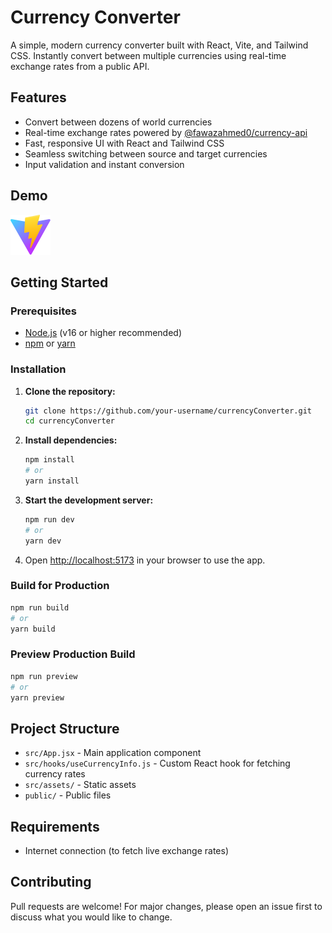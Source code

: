 # Currency Converter

A simple, modern currency converter built with React, Vite, and Tailwind CSS. Instantly convert between multiple currencies using real-time exchange rates from a public API.

## Features

- Convert between dozens of world currencies
- Real-time exchange rates powered by [@fawazahmed0/currency-api](https://github.com/fawazahmed0/currency-api)
- Fast, responsive UI with React and Tailwind CSS
- Seamless switching between source and target currencies
- Input validation and instant conversion

## Demo

![Currency Converter Screenshot](public/vite.svg)

## Getting Started

### Prerequisites
- [Node.js](https://nodejs.org/) (v16 or higher recommended)
- [npm](https://www.npmjs.com/) or [yarn](https://yarnpkg.com/)

### Installation

1. **Clone the repository:**
   ```bash
   git clone https://github.com/your-username/currencyConverter.git
   cd currencyConverter
   ```
2. **Install dependencies:**
   ```bash
   npm install
   # or
   yarn install
   ```
3. **Start the development server:**
   ```bash
   npm run dev
   # or
   yarn dev
   ```
4. Open [http://localhost:5173](http://localhost:5173) in your browser to use the app.

### Build for Production
```bash
npm run build
# or
yarn build
```

### Preview Production Build
```bash
npm run preview
# or
yarn preview
```

## Project Structure

- `src/App.jsx` - Main application component
- `src/hooks/useCurrencyInfo.js` - Custom React hook for fetching currency rates
- `src/assets/` - Static assets
- `public/` - Public files

## Requirements
- Internet connection (to fetch live exchange rates)

## Contributing
Pull requests are welcome! For major changes, please open an issue first to discuss what you would like to change.

